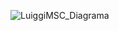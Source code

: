 ![LuiggiMSC_Diagrama](https://github.com/user-attachments/assets/e729c777-a553-403e-81ed-431325a671b7)

